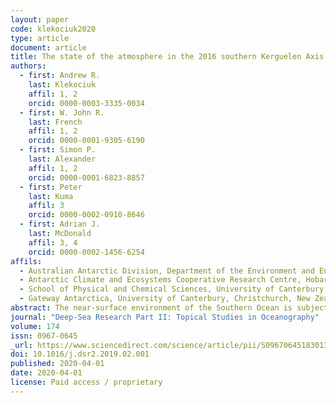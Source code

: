```yaml
---
layout: paper
code: klekociuk2020
type: article
document: article
title: The state of the atmosphere in the 2016 southern Kerguelen Axis campaign region
authors:
  - first: Andrew R.
    last: Klekociuk
    affil: 1, 2
    orcid: 0000-0003-3335-0034
  - first: W. John R.
    last: French
    affil: 1, 2
    orcid: 0000-0001-9305-6190
  - first: Simon P.
    last: Alexander
    affil: 1, 2
    orcid: 0000-0001-6823-8857
  - first: Peter
    last: Kuma
    affil: 3
    orcid: 0000-0002-0910-8646
  - first: Adrian J.
    last: McDonald
    affil: 3, 4
    orcid: 0000-0002-1456-6254
affils:
  - Australian Antarctic Division, Department of the Environment and Energy, Kingston, Tasmania, Australia
  - Antarctic Climate and Ecosystems Cooperative Research Centre, Hobart, Tasmania, Australia
  - School of Physical and Chemical Sciences, University of Canterbury, Christchurch, New Zealand
  - Gateway Antarctica, University of Canterbury, Christchurch, New Zealand
abstract: The near-surface environment of the Southern Ocean is subject to particular biases in weather and climate simulations, particularly during the summer season, and relatively few analyses of cloud and radiation properties have been reported for the region. Here we provide an analysis of ship-based measurements of downwelling radiation, cloud fraction and cloud base height from the RSV Aurora Australis during the Kerguelen Axis marine science campaign which was conducted in the Southern Ocean south-east of the Kerguelen Plateau between January and March 2016. Our study period focussed on a 22-day interval during the first two months of the campaign. We compared estimates of cloud fraction obtained with a cloud imager and ceilometer, and found good agreement between the two measurement types, particularly when the camera images were analysed in a narrow overhead field to account for differences in the measurement techniques. We used the Interim European Centre for Medium-Range Weather Forecasts Reanalysis (ERA-Interim) and the Antarctic Mesoscale Prediction System Polar Weather and Research Forecasting model (Polar WRF) to provide comparison data for our measurements. We found that both comparison data sets generally underestimated cloud cover (observed cloud fraction ~0.96 compared with 0.87 for ERA-Interim and 0.63 for Polar WRF). As a consequence, the comparison data showed biases in both the surface shortwave irradiance (+59 W m<sup>−2</sup> for ERA-Interim and +154 W m<sup>−2</sup> for Polar WRF) and the longwave irradiance (−23 W m<sup>−2</sup> for ERA-Interim and −46 W m<sup>−2</sup> for Polar WRF). The observed mean net surface cloud radiative effect (CRE) of −228 W m<sup>−2</sup> was significantly more negative than found in previous observations in the Southern Ocean region, and compares with a net surface CRE of − 138 W m<sup>−2</sup> for ERA-Interim which also showed relatively strong cloud forcing. The observed net surface CRE bias for ERA-Interim of + 90 W m<sup>−2</sup> appears primarily the result of the reanalysis underestimating the cloud fraction, which at least partly relates to a lack of low clouds. Polar WRF was also found to have a deficit of low clouds. We characterised the relationship between the ratio of irradiances by Photosynthetically Active Radiation (PAR) and shortwave radiation and cloud transmittance. As a consequence of cloud, light levels were estimated as being below the level for light-limited photosynthesis during 31% of the available time the sun was above the horizon (69% of each day on average), compared with the expected clear-sky value of 10%. Over the campaign period, the Indian Ocean sector of the Southern Ocean was influenced by the positive phase of the Southern Annular Mode (SAM). Notably, the surface SAM index in January and March was the most positive observed since 1957. This situation generally led to near-surface climatological differences over the southern part of the campaign region over much of the period, which included significant negative anomalies in mean sea level pressure and air temperature, and positive anomalies in zonal wind. Overall, the cloudiness of our study region appeared to be above average for the time of year, but we could not identify a clear cause for this in the prevailing climatic conditions. While the level of shortwave radiation was likely below average for the time of year, this deficit is not likely to have significantly impacted on photosynthesis in the mixed layer of the ocean.
journal: "Deep-Sea Research Part II: Topical Studies in Oceanography"
volume: 174
issn: 0967-0645
_url: https://www.sciencedirect.com/science/article/pii/S0967064518301395
doi: 10.1016/j.dsr2.2019.02.001
published: 2020-04-01
date: 2020-04-01
license: Paid access / proprietary
---
```

